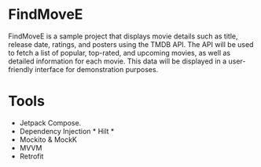 # FindMoveE
FindMoveE is a sample project that displays movie details such as title, release date, ratings, and posters using the TMDB API. The API will be used to fetch a list of popular, top-rated, and upcoming movies, as well as detailed information for each movie. This data will be displayed in a user-friendly interface for demonstration purposes.

# Tools
- Jetpack Compose.
- Dependency Injection * Hilt *
- Mockito & MockK
- MVVM
- Retrofit
